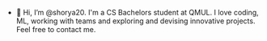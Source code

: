- 👋 Hi, I’m @shorya20. I'm a CS Bachelors student at QMUL. I love coding, ML, working with teams and exploring and devising innovative projects. Feel free to contact me.

<!---
shorya20/shorya20 is a ✨ special ✨ repository because its `README.md` (this file) appears on your GitHub profile.
You can click the Preview link to take a look at your changes.
--->

